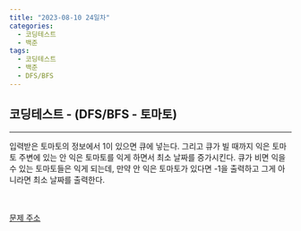 ```yaml
---
title: "2023-08-10 24일차"
categories:
  - 코딩테스트
  - 백준
tags:
  - 코딩테스트
  - 백준
  - DFS/BFS
---
```

<h2>코딩테스트 - (DFS/BFS - 토마토)</h2>

---
<script src="https://gist.github.com/harimyong/4a1cf18b31cb086349b3ea29d2d38447.js"></script>
<p>입력받은 토마토의 정보에서 1이 있으면 큐에 넣는다. 그리고 큐가 빌 때까지 익은 토마토 주변에 있는 안 익은 토마토를 익게 하면서 최소 날짜를 증가시킨다. 큐가 비면 익을 수 있는 토마토들은 익게 되는데, 만약 안 익은 토마토가 있다면
-1을 출력하고 그게 아니라면 최소 날짜를 출력한다. </p>
<br><br>
<a href="https://www.acmicpc.net/problem/7576">문제 주소<a>
